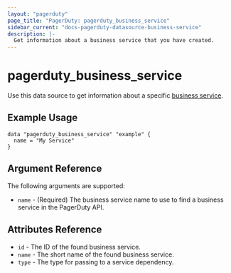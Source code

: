 ```yaml
---
layout: "pagerduty"
page_title: "PagerDuty: pagerduty_business_service"
sidebar_current: "docs-pagerduty-datasource-business-service"
description: |-
  Get information about a business service that you have created.
---
```


# pagerduty\_business\_service

Use this data source to get information about a specific [business service][1].

## Example Usage

```hcl
data "pagerduty_business_service" "example" {
  name = "My Service"
}
```

## Argument Reference

The following arguments are supported:

* `name` - (Required) The business service name to use to find a business service in the PagerDuty API.

## Attributes Reference
* `id` - The ID of the found business service.
* `name` - The short name of the found business service.
* `type` - The type for passing to a service dependency.

[1]: https://api-reference.pagerduty.com/#!/Business_Services/get_business_services
